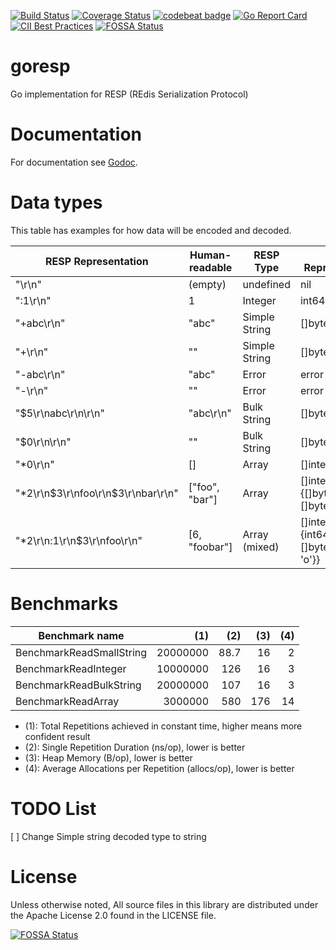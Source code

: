 [![Build Status](https://travis-ci.org/0xC0D3D00D/goresp.svg?branch=master)](https://travis-ci.org/0xC0D3D00D/goresp)
[![Coverage Status](https://coveralls.io/repos/github/0xC0D3D00D/goresp/badge.svg?branch=master)](https://coveralls.io/github/0xC0D3D00D/goresp?branch=master)
[![codebeat badge](https://codebeat.co/badges/5bdcc4c1-864f-40e3-b6ca-d36b2e59c851)](https://codebeat.co/projects/github-com-0xc0d3d00d-goresp-master)
[![Go Report Card](https://goreportcard.com/badge/github.com/0xc0d3d00d/goresp)](https://goreportcard.com/report/github.com/0xc0d3d00d/goresp)
[![CII Best Practices](https://bestpractices.coreinfrastructure.org/projects/2310/badge)](https://bestpractices.coreinfrastructure.org/projects/2310)
[![FOSSA Status](https://app.fossa.io/api/projects/git%2Bgithub.com%2F0xC0D3D00D%2Fgoresp.svg?type=shield)](https://app.fossa.io/projects/git%2Bgithub.com%2F0xC0D3D00D%2Fgoresp?ref=badge_shield)

# goresp

Go implementation for RESP (REdis Serialization Protocol)

# Documentation
For documentation see [Godoc](https://godoc.org/github.com/0xc0d3d00d/goresp).

# Data types
This table has examples for how data will be encoded and decoded.

RESP Representation                   | Human-readable | RESP Type      | Go Representation
--------------------------------------|----------------|----------------|-----------------------------------------------------------
"\r\n"                                | (empty)        | undefined      | nil
":1\r\n"                              | 1              | Integer        | int64(1)
"+abc\r\n"                            | "abc"          | Simple String  | []byte{'a','b','c'}
"+\r\n"                               | ""             | Simple String  | []byte{}
"-abc\r\n"                            | "abc"          | Error          | error (msg=abc)
"-\r\n"                               | ""             | Error          | error
"$5\r\nabc\r\n\r\n"                   | "abc\r\n"      | Bulk String    | []byte{'a','b','c'}
"$0\r\n\r\n"                          | ""             | Bulk String    | []byte{}
"*0\r\n"                              | []             | Array          | []interface{}{}
"*2\r\n$3\r\nfoo\r\n$3\r\nbar\r\n"    | ["foo", "bar"] | Array          | []interface{}{[]byte{'f','o','o'}, []byte{'b','a','r'}}
"*2\r\n:1\r\n$3\r\nfoo\r\n"           | [6, "foobar"]  | Array (mixed)  | []interface{}{int64(1), []byte{'f', 'o', 'o'}}

# Benchmarks
Benchmark name                              | (1)        | (2)         | (3) 		    | (4)
--------------------------------------------|-----------:|------------:|-----------:|---------:
BenchmarkReadSmallString                    | 20000000   |       88.7  |      16    |    2
BenchmarkReadInteger                        | 10000000   |        126  |      16    |    3
BenchmarkReadBulkString                     | 20000000   |        107  |      16    |    3
BenchmarkReadArray                          |  3000000   |        580  |     176    |   14

- (1): Total Repetitions achieved in constant time, higher means more confident result
- (2): Single Repetition Duration (ns/op), lower is better
- (3): Heap Memory (B/op), lower is better
- (4): Average Allocations per Repetition (allocs/op), lower is better

# TODO List
[ ] Change Simple string decoded type to string

# License
Unless otherwise noted, All source files in this library are distributed under the Apache License 2.0 found in the LICENSE file.

[![FOSSA Status](https://app.fossa.io/api/projects/git%2Bgithub.com%2F0xC0D3D00D%2Fgoresp.svg?type=large)](https://app.fossa.io/projects/git%2Bgithub.com%2F0xC0D3D00D%2Fgoresp?ref=badge_large)
